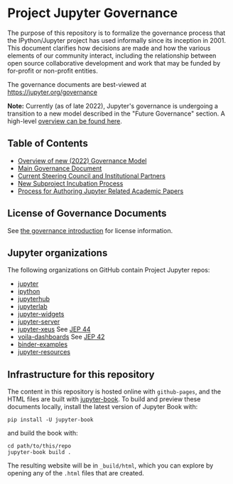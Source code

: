 # Project Jupyter Governance

The purpose of this repository is to formalize the governance process that the IPython/Jupyter project
has used informally since its inception in 2001. This document clarifies how decisions are made
and how the various elements of our community interact, including the relationship between
open source collaborative development and work that may be funded by for-profit or non-profit entities.

The governance documents are best-viewed at https://jupyter.org/governance


**Note:** Currently (as of late 2022), Jupyter's governance is undergoing a transition to a new model described in the "Future Governance" section. A high-level [overview can be found here](overview.md).

## Table of Contents

* [Overview of new (2022) Governance Model](overview.md)
* [Main Governance Document](governance.md)
* [Current Steering Council and Institutional Partners](people.md)
* [New Subproject Incubation Process](newsubprojects.md)
* [Process for Authoring Jupyter Related Academic Papers](papers.md)

## License of Governance Documents

See [the governance introduction](intro.md) for license information.

## Jupyter organizations

The following organizations on GitHub contain Project Jupyter repos:

- [jupyter](https://github.com/jupyter)
- [ipython](https://github.com/ipython)
- [jupyterhub](https://github.com/jupyterhub)
- [jupyterlab](https://github.com/jupyterlab)
- [jupyter-widgets](https://github.com/jupyter-widgets)
- [jupyter-server](https://github.com/jupyter-server)
- [jupyter-xeus](https://github.com/jupyter-xeus) See [JEP 44](https://github.com/jupyter/enhancement-proposals/tree/master/44-xeus-incorporation)
- [voila-dashboards](https://github.com/voila-dashboards) See [JEP 42](https://github.com/jupyter/enhancement-proposals/tree/master/42-voila-incorporation)
- [binder-examples](https://github.com/binder-examples)
- [jupyter-resources](https://github.com/jupyter-resources)

## Infrastructure for this repository

The content in this repository is hosted online with `github-pages`, and the HTML
files are built with [jupyter-book](https://jupyterbook.org). To build and preview
these documents locally, install the latest version of Jupyter Book with:

```
pip install -U jupyter-book
```

and build the book with:

```
cd path/to/this/repo
jupyter-book build .
```

The resulting website will be in `_build/html`, which you can explore by opening
any of the `.html` files that are created.
